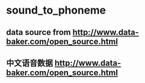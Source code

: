 # sound_to_phoneme
## data source from http://www.data-baker.com/open_source.html
## 中文语音数据 http://www.data-baker.com/open_source.html
